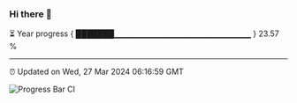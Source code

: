 ### Hi there 👋

⏳ Year progress { ███████▁▁▁▁▁▁▁▁▁▁▁▁▁▁▁▁▁▁▁▁▁▁▁ } 23.57 %

---

⏰ Updated on Wed, 27 Mar 2024 06:16:59 GMT

![Progress Bar CI](https://github.com/liununu/liununu/workflows/Progress%20Bar%20CI/badge.svg)
